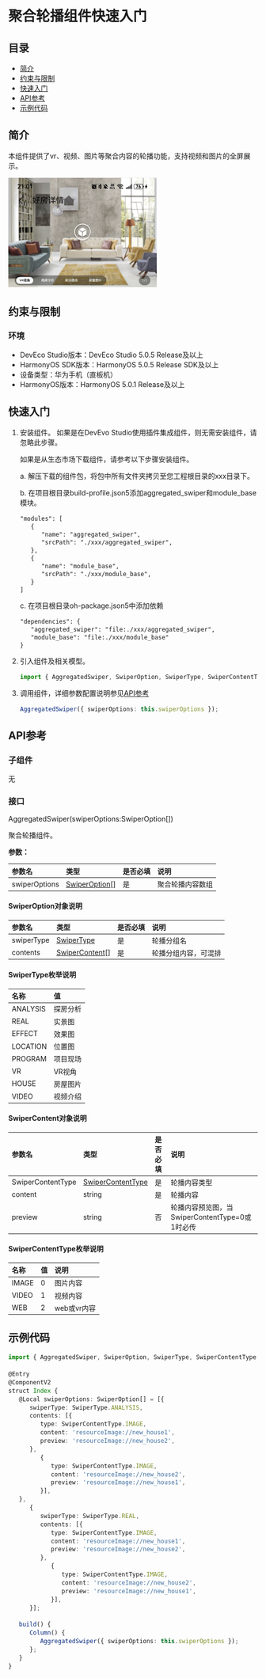 # 聚合轮播组件快速入门

## 目录

- [简介](#简介)
- [约束与限制](#约束与限制)
- [快速入门](#快速入门)
- [API参考](#API参考)
- [示例代码](#示例代码)

## 简介

本组件提供了vr、视频、图片等聚合内容的轮播功能，支持视频和图片的全屏展示。

<img src="./screenshots/detail.png" width="300">

## 约束与限制
### 环境
* DevEco Studio版本：DevEco Studio 5.0.5 Release及以上
* HarmonyOS SDK版本：HarmonyOS 5.0.5 Release SDK及以上
* 设备类型：华为手机（直板机）
* HarmonyOS版本：HarmonyOS 5.0.1 Release及以上

## 快速入门

1. 安装组件。
   如果是在DevEvo Studio使用插件集成组件，则无需安装组件，请忽略此步骤。

   如果是从生态市场下载组件，请参考以下步骤安装组件。

   a. 解压下载的组件包，将包中所有文件夹拷贝至您工程根目录的xxx目录下。

   b. 在项目根目录build-profile.json5添加aggregated_swiper和module_base模块。
   ```
   "modules": [
      {
         "name": "aggregated_swiper",
         "srcPath": "./xxx/aggregated_swiper",
      },
      {
         "name": "module_base",
         "srcPath": "./xxx/module_base",
      }
   ]
   ```
   c. 在项目根目录oh-package.json5中添加依赖
   ```
   "dependencies": {
      "aggregated_swiper": "file:./xxx/aggregated_swiper",
      "module_base": "file:./xxx/module_base"
   }
   ```

2. 引入组件及相关模型。
   ```typescript
   import { AggregatedSwiper, SwiperOption, SwiperType, SwiperContentType } from 'aggregated_swiper';
   ```

3. 调用组件，详细参数配置说明参见[API参考](#API参考)

   ```typescript
   AggregatedSwiper({ swiperOptions: this.swiperOptions });
   ```

## API参考

### 子组件

无

### 接口

AggregatedSwiper(swiperOptions:SwiperOption[])

聚合轮播组件。

**参数：**

| 参数名           | 类型                                  | 是否必填 | 说明       |
|:--------------|:------------------------------------|:---|:---------|
| swiperOptions   | [SwiperOption](#SwiperOption对象说明)[] | 是  | 聚合轮播内容数组 |

#### SwiperOption对象说明

| 参数名       | 类型                                                                                                                  | 是否必填 | 说明         |
|:----------|:--------------------------------------------------------------------------------------------------------------------|:---|:-----------|
| swiperType      | [SwiperType](#SwiperType枚举说明)     | 是  | 轮播分组名      |
| contents      | [SwiperContent](https://developer.huawei.com/consumer/cn/doc/harmonyos-references-V14/ts-types-V14#resourcestr)[]|  是 | 轮播分组内容，可混排 |

#### SwiperType枚举说明

| 名称        | 值 |
|:----------|:--|
| ANALYSIS | 探房分析 |
| REAL | 实景图 |
| EFFECT | 效果图 |
| LOCATION | 位置图 |
| PROGRAM | 项目现场 |
| VR | VR视角 |
| HOUSE | 房屋图片 |
| VIDEO | 视频介绍 |

#### SwiperContent对象说明

| 参数名    | 类型                     | 是否必填 | 说明                                |
|:-------|:-----------------------|:---|:----------------------------------|
| SwiperContentType | [SwiperContentType](#SwiperContentType枚举说明)   | 是  | 轮播内容类型                            |
| content | string                 | 是  | 轮播内容                              |
| preview | string                 | 否  | 轮播内容预览图，当SwiperContentType=0或1时必传 |

#### SwiperContentType枚举说明

| 名称        | 值 | 说明   |
|:----------|:--|:---------|
| IMAGE | 0 | 图片内容     |
| VIDEO | 1 | 视频内容     |
| WEB | 2 | web或vr内容 |

## 示例代码

```typescript
import { AggregatedSwiper, SwiperOption, SwiperType, SwiperContentType } from 'aggregated_swiper';

@Entry
@ComponentV2
struct Index {
   @Local swiperOptions: SwiperOption[] = [{
      swiperType: SwiperType.ANALYSIS,
      contents: [{
         type: SwiperContentType.IMAGE,
         content: 'resourceImage://new_house1',
         preview: 'resourceImage://new_house2',
      },
         {
            type: SwiperContentType.IMAGE,
            content: 'resourceImage://new_house2',
            preview: 'resourceImage://new_house1',
         }],
   },
      {
         swiperType: SwiperType.REAL,
         contents: [{
            type: SwiperContentType.IMAGE,
            content: 'resourceImage://new_house1',
            preview: 'resourceImage://new_house2',
         },
            {
               type: SwiperContentType.IMAGE,
               content: 'resourceImage://new_house2',
               preview: 'resourceImage://new_house1',
            }],
      }];

   build() {
      Column() {
         AggregatedSwiper({ swiperOptions: this.swiperOptions });
      };
   }
}
```

